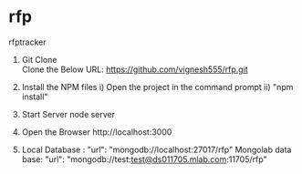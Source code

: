 # rfp
rfptracker

1) Git Clone  
   Clone the Below URL:
   https://github.com/vignesh555/rfp.git

2) Install the NPM files
   i) Open the project in the command prompt
   ii) "npm install"

3) Start Server
   node server

4) Open the Browser
   http://localhost:3000

5) Local Database : "url": "mongodb://localhost:27017/rfp"
   Mongolab data base: "url": "mongodb://test:test@ds011705.mlab.com:11705/rfp"